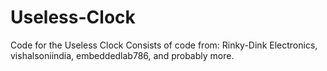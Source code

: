# Useless-Clock
Code for the Useless Clock
Consists of code from: Rinky-Dink Electronics, vishalsoniindia, embeddedlab786, and probably more.
